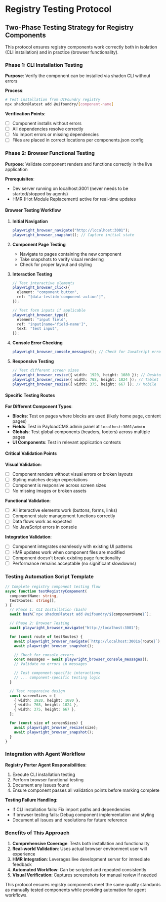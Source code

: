 # Registry Testing Protocol

## Two-Phase Testing Strategy for Registry Components

This protocol ensures registry components work correctly both in isolation (CLI installation) and in practice (browser functionality).

### Phase 1: CLI Installation Testing

**Purpose**: Verify the component can be installed via shadcn CLI without errors

**Process**:

```bash
# Test installation from UIFoundry registry
npx shadcn@latest add @uifoundry/[component-name]
```

**Verification Points**:

- [ ] Component installs without errors
- [ ] All dependencies resolve correctly
- [ ] No import errors or missing dependencies
- [ ] Files are placed in correct locations per components.json config

### Phase 2: Browser Functional Testing

**Purpose**: Validate component renders and functions correctly in the live application

**Prerequisites**:

- Dev server running on localhost:3001 (never needs to be started/stopped by agents)
- HMR (Hot Module Replacement) active for real-time updates

#### Browser Testing Workflow

1. **Initial Navigation**

   ```typescript
   playwright_browser_navigate("http://localhost:3001");
   playwright_browser_snapshot(); // Capture initial state
   ```

2. **Component Page Testing**
   - Navigate to pages containing the new component
   - Take snapshots to verify visual rendering
   - Check for proper layout and styling

3. **Interaction Testing**

   ```typescript
   // Test interactive elements
   playwright_browser_click({
     element: "component button",
     ref: "[data-testid='component-action']",
   });

   // Test form inputs if applicable
   playwright_browser_type({
     element: "input field",
     ref: "input[name='field-name']",
     text: "test input",
   });
   ```

4. **Console Error Checking**

   ```typescript
   playwright_browser_console_messages(); // Check for JavaScript errors
   ```

5. **Responsive Testing**
   ```typescript
   // Test different screen sizes
   playwright_browser_resize({ width: 1920, height: 1080 }); // Desktop
   playwright_browser_resize({ width: 768, height: 1024 }); // Tablet
   playwright_browser_resize({ width: 375, height: 667 }); // Mobile
   ```

#### Specific Testing Routes

**For Different Component Types**:

- **Blocks**: Test on pages where blocks are used (likely home page, content pages)
- **Fields**: Test in PayloadCMS admin panel at `localhost:3001/admin`
- **Globals**: Test global components (headers, footers) across multiple pages
- **UI Components**: Test in relevant application contexts

#### Critical Validation Points

**Visual Validation**:

- [ ] Component renders without visual errors or broken layouts
- [ ] Styling matches design expectations
- [ ] Component is responsive across screen sizes
- [ ] No missing images or broken assets

**Functional Validation**:

- [ ] All interactive elements work (buttons, forms, links)
- [ ] Component state management functions correctly
- [ ] Data flows work as expected
- [ ] No JavaScript errors in console

**Integration Validation**:

- [ ] Component integrates seamlessly with existing UI patterns
- [ ] HMR updates work when component files are modified
- [ ] Component doesn't break existing page functionality
- [ ] Performance remains acceptable (no significant slowdowns)

### Testing Automation Script Template

```typescript
// Complete registry component testing flow
async function testRegistryComponent(
  componentName: string,
  testRoutes: string[],
) {
  // Phase 1: CLI Installation (bash)
  await bash(`npx shadcn@latest add @uifoundry/${componentName}`);

  // Phase 2: Browser Testing
  await playwright_browser_navigate("http://localhost:3001");

  for (const route of testRoutes) {
    await playwright_browser_navigate(`http://localhost:3001${route}`);
    await playwright_browser_snapshot();

    // Check for console errors
    const messages = await playwright_browser_console_messages();
    // Validate no errors in messages

    // Test component-specific interactions
    // ... component-specific testing logic
  }

  // Test responsive design
  const screenSizes = [
    { width: 1920, height: 1080 },
    { width: 768, height: 1024 },
    { width: 375, height: 667 },
  ];

  for (const size of screenSizes) {
    await playwright_browser_resize(size);
    await playwright_browser_snapshot();
  }
}
```

### Integration with Agent Workflow

**Registry Porter Agent Responsibilities**:

1. Execute CLI installation testing
2. Perform browser functional testing
3. Document any issues found
4. Ensure component passes all validation points before marking complete

**Testing Failure Handling**:

- If CLI installation fails: Fix import paths and dependencies
- If browser testing fails: Debug component implementation and styling
- Document all issues and resolutions for future reference

### Benefits of This Approach

1. **Comprehensive Coverage**: Tests both installation and functionality
2. **Real-world Validation**: Uses actual browser environment user will experience
3. **HMR Integration**: Leverages live development server for immediate feedback
4. **Automated Workflow**: Can be scripted and repeated consistently
5. **Visual Verification**: Captures screenshots for manual review if needed

This protocol ensures registry components meet the same quality standards as manually tested components while providing automation for agent workflows.
